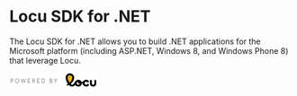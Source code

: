 Locu SDK for .NET
================

The Locu SDK for .NET allows you to build .NET applications for the Microsoft platform (including ASP.NET, Windows 8, and Windows Phone 8) that leverage Locu.

![Powered by Locu](/Images/Locu/poweredby-color.png)